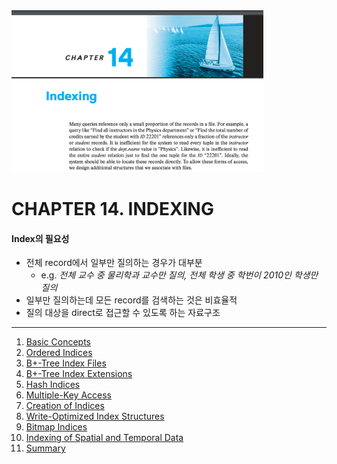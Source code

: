 <img src="img_1.png"  width="80%"/>

# CHAPTER 14. INDEXING

#### Index의 필요성

- 전체 record에서 일부만 질의하는 경우가 대부분
    - e.g. _전체 교수 중 물리학과 교수만 질의, 전체 학생 중 학번이 2010인 학생만 질의_
- 일부만 질의하는데 모든 record를 검색하는 것은 비효율적
- 질의 대상을 direct로 접근할 수 있도록 하는 자료구조

---

1. [Basic Concepts](1_Basic_Concepts/README.md)
2. [Ordered Indices](2_Ordered_Indices/README.md)
3. [B+-Tree Index Files](3_B+_Tree_Index_Files/README.md)
4. [B+-Tree Index Extensions](4_B+_Tree_Index_Extensions/README.md)
5. [Hash Indices](5_Hash_Indices/README.md)
6. [Multiple-Key Access](6_Multiple-Key_Access/README.md)
7. [Creation of Indices](7_Creation_of_Indices/README.md)
8. [Write-Optimized Index Structures](8_Write-Optimized_Index_Structures/README.md)
9. [Bitmap Indices](9_Bitmap_Indices/README.md)
10. [Indexing of Spatial and Temporal Data](10_Indexing_of_Spatial_and_Temporal_Data/README.md)
11. [Summary](11_Summary/README.md)
